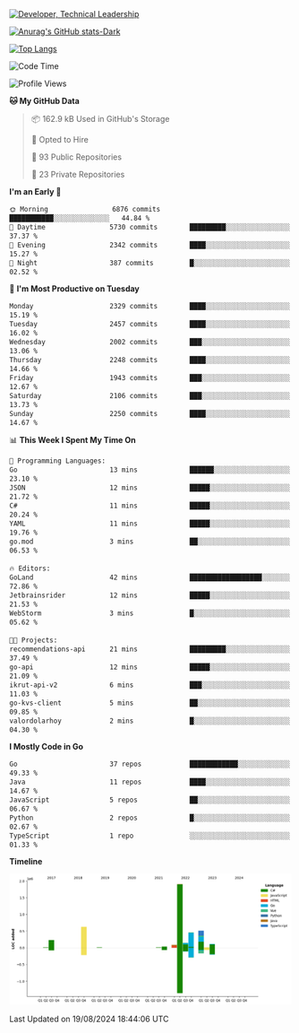 <div>
  <a href="https://www.linkedin.com/in/arielpineiro/" target="_blank" rel="nofollow noopener noreferrer">
    <img src="https://img.shields.io/badge/-LinkedIn-%230077B5?style=for-the-badge&logo=linkedin&logoColor=white" alt="Developer, Technical Leadership" title="Ariel Piñeiro">
  </a>
</div>

[![Anurag's GitHub stats-Dark](https://github-readme-stats.vercel.app/api?username=arielsrv&show_icons=true&theme=dark#gh-dark-mode-only)](https://github.com/anuraghazra/github-readme-stats#gh-dark-mode-only)

[![Top Langs](https://github-readme-stats.vercel.app/api/top-langs/?username=arielsrv&layout=compact&langs_count=10&theme=dark#gh-dark-mode-only)](https://github.com/anuraghazra/github-readme-stats&theme=dark#gh-dark-mode-only)

<!--START_SECTION:waka-->
![Code Time](http://img.shields.io/badge/Code%20Time-1%2C025%20hrs%207%20mins-blue)

![Profile Views](http://img.shields.io/badge/Profile%20Views-7-blue)

**🐱 My GitHub Data** 

> 📦 162.9 kB Used in GitHub's Storage 
 > 
> 💼 Opted to Hire
 > 
> 📜 93 Public Repositories 
 > 
> 🔑 23 Private Repositories 
 > 
**I'm an Early 🐤** 

```text
🌞 Morning                6876 commits        ███████████░░░░░░░░░░░░░░   44.84 % 
🌆 Daytime                5730 commits        █████████░░░░░░░░░░░░░░░░   37.37 % 
🌃 Evening                2342 commits        ████░░░░░░░░░░░░░░░░░░░░░   15.27 % 
🌙 Night                  387 commits         █░░░░░░░░░░░░░░░░░░░░░░░░   02.52 % 
```
📅 **I'm Most Productive on Tuesday** 

```text
Monday                   2329 commits        ████░░░░░░░░░░░░░░░░░░░░░   15.19 % 
Tuesday                  2457 commits        ████░░░░░░░░░░░░░░░░░░░░░   16.02 % 
Wednesday                2002 commits        ███░░░░░░░░░░░░░░░░░░░░░░   13.06 % 
Thursday                 2248 commits        ████░░░░░░░░░░░░░░░░░░░░░   14.66 % 
Friday                   1943 commits        ███░░░░░░░░░░░░░░░░░░░░░░   12.67 % 
Saturday                 2106 commits        ███░░░░░░░░░░░░░░░░░░░░░░   13.73 % 
Sunday                   2250 commits        ████░░░░░░░░░░░░░░░░░░░░░   14.67 % 
```


📊 **This Week I Spent My Time On** 

```text
💬 Programming Languages: 
Go                       13 mins             ██████░░░░░░░░░░░░░░░░░░░   23.10 % 
JSON                     12 mins             █████░░░░░░░░░░░░░░░░░░░░   21.72 % 
C#                       11 mins             █████░░░░░░░░░░░░░░░░░░░░   20.24 % 
YAML                     11 mins             █████░░░░░░░░░░░░░░░░░░░░   19.76 % 
go.mod                   3 mins              ██░░░░░░░░░░░░░░░░░░░░░░░   06.53 % 

🔥 Editors: 
GoLand                   42 mins             ██████████████████░░░░░░░   72.86 % 
Jetbrainsrider           12 mins             █████░░░░░░░░░░░░░░░░░░░░   21.53 % 
WebStorm                 3 mins              █░░░░░░░░░░░░░░░░░░░░░░░░   05.62 % 

🐱‍💻 Projects: 
recommendations-api      21 mins             █████████░░░░░░░░░░░░░░░░   37.49 % 
go-api                   12 mins             █████░░░░░░░░░░░░░░░░░░░░   21.09 % 
ikrut-api-v2             6 mins              ███░░░░░░░░░░░░░░░░░░░░░░   11.03 % 
go-kvs-client            5 mins              ██░░░░░░░░░░░░░░░░░░░░░░░   09.85 % 
valordolarhoy            2 mins              █░░░░░░░░░░░░░░░░░░░░░░░░   04.30 % 
```

**I Mostly Code in Go** 

```text
Go                       37 repos            ████████████░░░░░░░░░░░░░   49.33 % 
Java                     11 repos            ████░░░░░░░░░░░░░░░░░░░░░   14.67 % 
JavaScript               5 repos             ██░░░░░░░░░░░░░░░░░░░░░░░   06.67 % 
Python                   2 repos             █░░░░░░░░░░░░░░░░░░░░░░░░   02.67 % 
TypeScript               1 repo              ░░░░░░░░░░░░░░░░░░░░░░░░░   01.33 % 
```



**Timeline**

![Lines of Code chart](https://raw.githubusercontent.com/arielsrv/arielsrv/main/assets/bar_graph.png)


 Last Updated on 19/08/2024 18:44:06 UTC
<!--END_SECTION:waka-->
